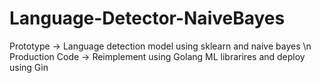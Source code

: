 # Language-Detector-NaiveBayes
Prototype -> Language detection model using sklearn and naive bayes \n
Production Code -> Reimplement using Golang ML librarires and deploy using Gin 
